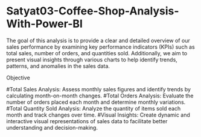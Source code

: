 # Satyat03-Coffee-Shop-Analysis-With-Power-BI

The goal of this analysis is to provide a clear and detailed overview of our sales performance by examining key performance indicators (KPIs) such as total sales, number of orders, and quantities sold. Additionally, we aim to present visual insights through various charts to help identify trends, patterns, and anomalies in the sales data.

Objective

#Total Sales Analysis: Assess monthly sales figures and identify trends by calculating month-on-month changes.
#Total Orders Analysis: Evaluate the number of orders placed each month and determine monthly variations.
#Total Quantity Sold Analysis: Analyze the quantity of items sold each month and track changes over time.
#Visual Insights: Create dynamic and interactive visual representations of sales data to facilitate better understanding and decision-making.
